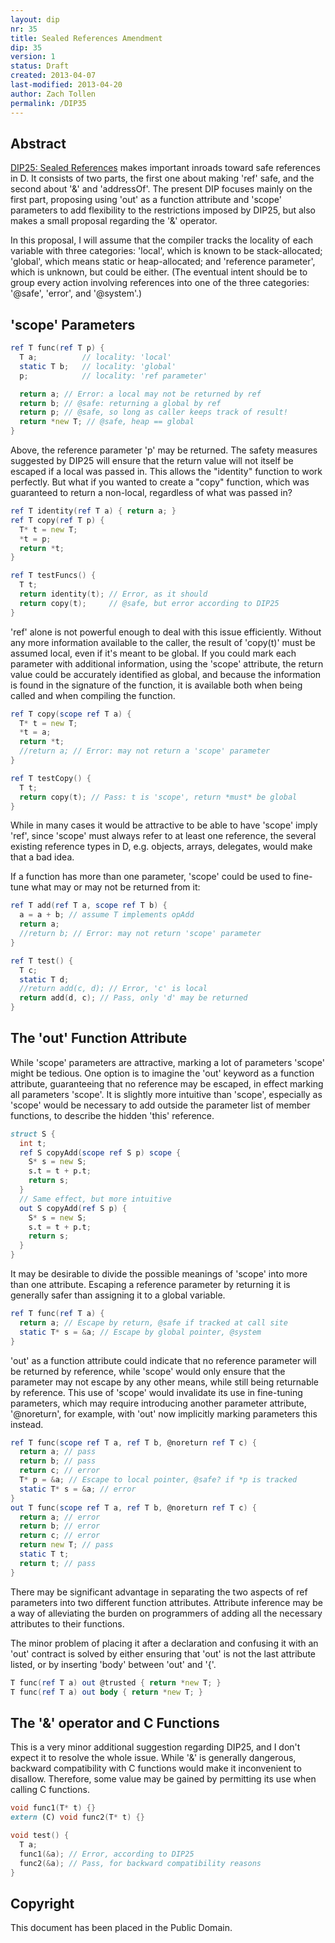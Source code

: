 ```yaml
---
layout: dip
nr: 35
title: Sealed References Amendment
dip: 35
version: 1
status: Draft
created: 2013-04-07
last-modified: 2013-04-20
author: Zach Tollen
permalink: /DIP35
---
```


Abstract
--------

[DIP25: Sealed References](http://wiki.dlang.org/DIP25) makes important
inroads toward safe references in D. It consists of two parts, the first
one about making 'ref' safe, and the second about '&' and 'addressOf'.
The present DIP focuses mainly on the first part, proposing using 'out'
as a function attribute and 'scope' parameters to add flexibility to the
restrictions imposed by DIP25, but also makes a small proposal regarding
the '&' operator.

In this proposal, I will assume that the compiler tracks the locality of
each variable with three categories: 'local', which is known to be
stack-allocated; 'global', which means static or heap-allocated; and
'reference parameter', which is unknown, but could be either. (The
eventual intent should be to group every action involving references
into one of the three categories: '@safe', 'error', and '@system'.)

'scope' Parameters
------------------

```d
ref T func(ref T p) {
  T a;          // locality: 'local'
  static T b;   // locality: 'global'
  p;            // locality: 'ref parameter'

  return a; // Error: a local may not be returned by ref
  return b; // @safe: returning a global by ref
  return p; // @safe, so long as caller keeps track of result!
  return *new T; // @safe, heap == global
}
```

Above, the reference parameter 'p' may be returned. The safety measures
suggested by DIP25 will ensure that the return value will not itself be
escaped if a local was passed in. This allows the "identity" function to
work perfectly. But what if you wanted to create a "copy" function,
which was guaranteed to return a non-local, regardless of what was
passed in?

```d
ref T identity(ref T a) { return a; }
ref T copy(ref T p) {
  T* t = new T;
  *t = p;
  return *t;
}

ref T testFuncs() {
  T t;
  return identity(t); // Error, as it should
  return copy(t);     // @safe, but error according to DIP25
}
```

'ref' alone is not powerful enough to deal with this issue efficiently.
Without any more information available to the caller, the result of
'copy(t)' must be assumed local, even if it's meant to be global. If you
could mark each parameter with additional information, using the 'scope'
attribute, the return value could be accurately identified as global,
and because the information is found in the signature of the function,
it is available both when being called and when compiling the function.

```d
ref T copy(scope ref T a) {
  T* t = new T;
  *t = a;
  return *t;
  //return a; // Error: may not return a 'scope' parameter
}

ref T testCopy() {
  T t;
  return copy(t); // Pass: t is 'scope', return *must* be global
}
```

While in many cases it would be attractive to be able to have 'scope'
imply 'ref', since 'scope' must always refer to at least one reference,
the several existing reference types in D, e.g. objects, arrays,
delegates, would make that a bad idea.

If a function has more than one parameter, 'scope' could be used to
fine-tune what may or may not be returned from it:

```d
ref T add(ref T a, scope ref T b) {
  a = a + b; // assume T implements opAdd
  return a;
  //return b; // Error: may not return 'scope' parameter
}

ref T test() {
  T c;
  static T d;
  //return add(c, d); // Error, 'c' is local
  return add(d, c); // Pass, only 'd' may be returned
}
```

The 'out' Function Attribute
----------------------------

While 'scope' parameters are attractive, marking a lot of parameters
'scope' might be tedious. One option is to imagine the 'out' keyword as
a function attribute, guaranteeing that no reference may be escaped, in
effect marking all parameters 'scope'. It is slightly more intuitive
than 'scope', especially as 'scope' would be necessary to add outside
the parameter list of member functions, to describe the hidden 'this'
reference.

```d
struct S {
  int t;
  ref S copyAdd(scope ref S p) scope {
    S* s = new S;
    s.t = t + p.t;
    return s;
  }
  // Same effect, but more intuitive
  out S copyAdd(ref S p) {
    S* s = new S;
    s.t = t + p.t;
    return s;
  }
}
```

It may be desirable to divide the possible meanings of 'scope' into more
than one attribute. Escaping a reference parameter by returning it is
generally safer than assigning it to a global variable.

```d
ref T func(ref T a) {
  return a; // Escape by return, @safe if tracked at call site
  static T* s = &a; // Escape by global pointer, @system
}
```

'out' as a function attribute could indicate that no reference parameter
will be returned by reference, while 'scope' would only ensure that the
parameter may not escape by any other means, while still being
returnable by reference. This use of 'scope' would invalidate its use in
fine-tuning parameters, which may require introducing another parameter
attribute, '@noreturn', for example, with 'out' now implicitly marking
parameters this instead.

```d
ref T func(scope ref T a, ref T b, @noreturn ref T c) {
  return a; // pass
  return b; // pass
  return c; // error
  T* p = &a; // Escape to local pointer, @safe? if *p is tracked
  static T* s = &a; // error
}
out T func(scope ref T a, ref T b, @noreturn ref T c) {
  return a; // error
  return b; // error
  return c; // error
  return new T; // pass
  static T t;
  return t; // pass
}
```

There may be significant advantage in separating the two aspects of ref
parameters into two different function attributes. Attribute inference
may be a way of alleviating the burden on programmers of adding all the
necessary attributes to their functions.

The minor problem of placing it after a declaration and confusing it
with an 'out' contract is solved by either ensuring that 'out' is not
the last attribute listed, or by inserting 'body' between 'out' and '{'.

```d
T func(ref T a) out @trusted { return *new T; }
T func(ref T a) out body { return *new T; }
```

The '&' operator and C Functions
--------------------------------

This is a very minor additional suggestion regarding DIP25, and I don't
expect it to resolve the whole issue. While '&' is generally dangerous,
backward compatibility with C functions would make it inconvenient to
disallow. Therefore, some value may be gained by permitting its use when
calling C functions.

```d
void func1(T* t) {}
extern (C) void func2(T* t) {}

void test() {
  T a;
  func1(&a); // Error, according to DIP25
  func2(&a); // Pass, for backward compatibility reasons
}
```

Copyright
---------

This document has been placed in the Public Domain.
